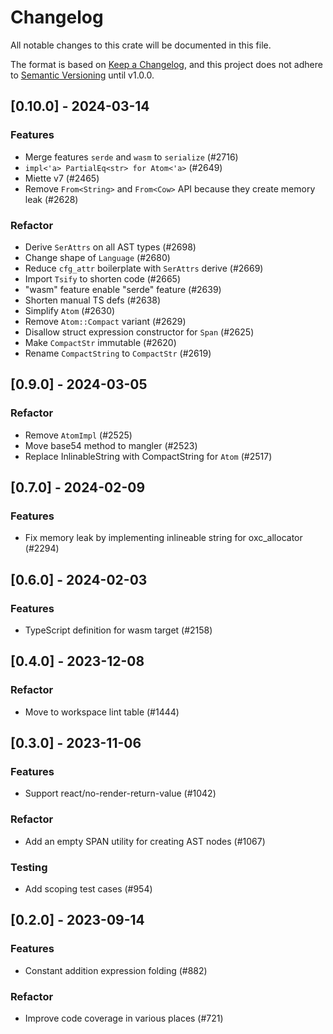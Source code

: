 # Changelog

All notable changes to this crate will be documented in this file.

The format is based on [Keep a Changelog](https://keepachangelog.com/en/1.0.0/),
and this project does not adhere to [Semantic Versioning](https://semver.org/spec/v2.0.0.html) until v1.0.0.

## [0.10.0] - 2024-03-14

### Features

- Merge features `serde` and `wasm` to `serialize` (#2716)
- `impl<'a> PartialEq<str> for Atom<'a>` (#2649)
- Miette v7 (#2465)
- Remove `From<String>` and `From<Cow>` API because they create memory leak (#2628)

### Refactor

- Derive `SerAttrs` on all AST types (#2698)
- Change shape of `Language` (#2680)
- Reduce `cfg_attr` boilerplate with `SerAttrs` derive (#2669)
- Import `Tsify` to shorten code (#2665)
- "wasm" feature enable "serde" feature (#2639)
- Shorten manual TS defs (#2638)
- Simplify `Atom` (#2630)
- Remove `Atom::Compact` variant (#2629)
- Disallow struct expression constructor for `Span` (#2625)
- Make `CompactStr` immutable (#2620)
- Rename `CompactString` to `CompactStr` (#2619)

## [0.9.0] - 2024-03-05

### Refactor

- Remove `AtomImpl` (#2525)
- Move base54 method to mangler (#2523)
- Replace InlinableString with CompactString for `Atom` (#2517)

## [0.7.0] - 2024-02-09

### Features

- Fix memory leak by implementing inlineable string for oxc_allocator (#2294)

## [0.6.0] - 2024-02-03

### Features

- TypeScript definition for wasm target (#2158)

## [0.4.0] - 2023-12-08

### Refactor

- Move to workspace lint table (#1444)

## [0.3.0] - 2023-11-06

### Features

- Support react/no-render-return-value (#1042)

### Refactor

- Add an empty SPAN utility for creating AST nodes (#1067)

### Testing

- Add scoping test cases (#954)

## [0.2.0] - 2023-09-14

### Features

- Constant addition expression folding (#882)

### Refactor

- Improve code coverage in various places (#721)

